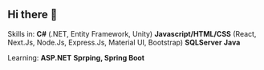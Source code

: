## Hi there 👋

Skills in: 
**C#** (.NET, Entity Framework, Unity)
**Javascript/HTML/CSS** (React, Next.Js, Node.Js, Express.Js, Material UI, Bootstrap)
**SQLServer**
**Java**

Learning:
**ASP.NET**
**Sprping, Spring Boot**
